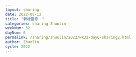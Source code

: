 ```yaml
---
layout: sharing
date: 2022-08-13
title: "新增靈修："
categories: sharing Zhuolin
weekNum: 32
dayNum: 6
permalink: /sharing/zhuolin/2022/wk32-day6-sharing2.html
author: Zhuolin
cycle: 2022
---  
```

